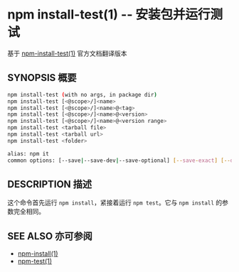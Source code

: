 # npm install-test(1) -- 安装包并运行测试
基于 [npm-install-test(1)](https://github.com/npm/npm/blob/latest/doc/cli/npm-install-test.md) 官方文档翻译版本

## SYNOPSIS 概要
```bash
npm install-test (with no args, in package dir)
npm install-test [<@scope>/]<name>
npm install-test [<@scope>/]<name>@<tag>
npm install-test [<@scope>/]<name>@<version>
npm install-test [<@scope>/]<name>@<version range>
npm install-test <tarball file>
npm install-test <tarball url>
npm install-test <folder>

alias: npm it
common options: [--save|--save-dev|--save-optional] [--save-exact] [--dry-run]
```

## DESCRIPTION 描述

这个命令首先运行 `npm install`，紧接着运行 `npm test`。它与 `npm install` 的参数完全相同。

## SEE ALSO 亦可参阅

- [npm-install(1)](https://docs.npmjs.com/cli/install)
- [npm-test(1)](https://docs.npmjs.com/cli/test)
